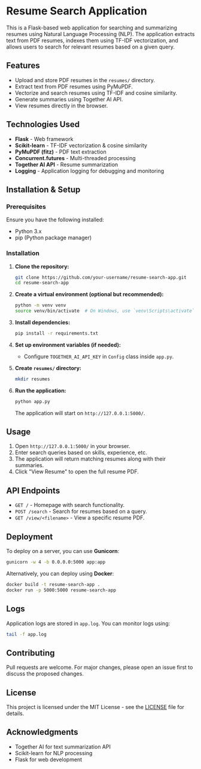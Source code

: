 # Resume Search Application

This is a Flask-based web application for searching and summarizing resumes using Natural Language Processing (NLP). The application extracts text from PDF resumes, indexes them using TF-IDF vectorization, and allows users to search for relevant resumes based on a given query.

## Features
- Upload and store PDF resumes in the `resumes/` directory.
- Extract text from PDF resumes using PyMuPDF.
- Vectorize and search resumes using TF-IDF and cosine similarity.
- Generate summaries using Together AI API.
- View resumes directly in the browser.

## Technologies Used
- **Flask** - Web framework
- **Scikit-learn** - TF-IDF vectorization & cosine similarity
- **PyMuPDF (fitz)** - PDF text extraction
- **Concurrent.futures** - Multi-threaded processing
- **Together AI API** - Resume summarization
- **Logging** - Application logging for debugging and monitoring

## Installation & Setup

### Prerequisites
Ensure you have the following installed:
- Python 3.x
- pip (Python package manager)

### Installation
1. **Clone the repository:**
   ```bash
   git clone https://github.com/your-username/resume-search-app.git
   cd resume-search-app
   ```

2. **Create a virtual environment (optional but recommended):**
   ```bash
   python -m venv venv
   source venv/bin/activate  # On Windows, use `venv\Scripts\activate`
   ```

3. **Install dependencies:**
   ```bash
   pip install -r requirements.txt
   ```

4. **Set up environment variables (if needed):**
   - Configure `TOGETHER_AI_API_KEY` in `Config` class inside `app.py`.

5. **Create `resumes/` directory:**
   ```bash
   mkdir resumes
   ```

6. **Run the application:**
   ```bash
   python app.py
   ```
   The application will start on `http://127.0.0.1:5000/`.

## Usage
1. Open `http://127.0.0.1:5000/` in your browser.
2. Enter search queries based on skills, experience, etc.
3. The application will return matching resumes along with their summaries.
4. Click "View Resume" to open the full resume PDF.

## API Endpoints
- `GET /` - Homepage with search functionality.
- `POST /search` - Search for resumes based on a query.
- `GET /view/<filename>` - View a specific resume PDF.

## Deployment
To deploy on a server, you can use **Gunicorn**:
```bash
gunicorn -w 4 -b 0.0.0.0:5000 app:app
```
Alternatively, you can deploy using **Docker**:
```bash
docker build -t resume-search-app .
docker run -p 5000:5000 resume-search-app
```

## Logs
Application logs are stored in `app.log`. You can monitor logs using:
```bash
tail -f app.log
```

## Contributing
Pull requests are welcome. For major changes, please open an issue first to discuss the proposed changes.

## License
This project is licensed under the MIT License - see the [LICENSE](LICENSE) file for details.

## Acknowledgments
- Together AI for text summarization API
- Scikit-learn for NLP processing
- Flask for web development
